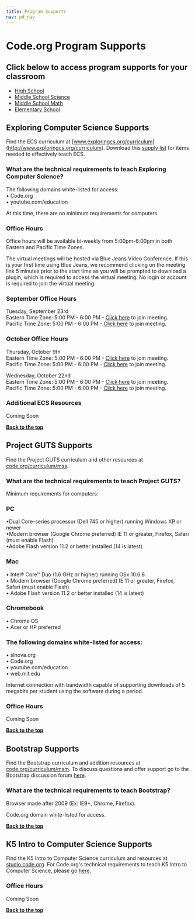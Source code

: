 ```yaml
---
title: Program Supports
nav: pd_nav
---
```

<a id="top"></a>

# Code.org Program Supports

## Click below to access program supports for your classroom ##

- [High School](#hs)
- [Middle School Science](#mss)
- [Middle School Math](#msm)
- [Elementary School](#es)

<a id="hs"></a>


## Exploring Computer Science Supports

Find the ECS curriculum at [www.exploringcs.org/curriculum](http://www.exploringcs.org/curriculum). Download this [supply list](/files/ECSsupplies.pdf) for items needed to effectively teach ECS.

### What are the technical requirements to teach Exploring Computer Science?
	
The following domains white-listed for access:
<br/>
• Code.org
<br/>
• youtube.com/education

At this time, there are no minimum requirements for computers.

### Office Hours

Office hours will be available bi-weekly from 5:00pm-6:00pm in both Eastern and Pacific Time Zones. 

The virtual meetings will be hosted via Blue Jeans Video Conference. If this is your first time using Blue Jeans, we recommend clicking on the meeting link 5 minutes prior to the start time as you will be prompted to download a plugin, which is required to access the virtual meeting. No login or account is required to join the virtual meeting.


### September Office Hours

Tuesday, September 23rd 
<br/>
Eastern Time Zone: 5:00 PM - 6:00 PM - [Click here](https://bluejeans.com/4141748238) to join meeting. 
<br/>
Pacific Time Zone: 5:00 PM - 6:00 PM - [Click here](https://bluejeans.com/4141748238) to join meeting. 

### October Office Hours

Thursday, October 9th
<br/>
Eastern Time Zone: 5:00 PM - 6:00 PM - [Click here](https://bluejeans.com/2633067423) to join meeting. 
<br/>
Pacific Time Zone: 5:00 PM - 6:00 PM - [Click here](https://bluejeans.com/2633067423) to join meeting. 

Wednesday, October 22nd
<br/>
Eastern Time Zone: 5:00 PM - 6:00 PM - [Click here]() to join meeting. 
<br/>
Pacific Time Zone: 5:00 PM - 6:00 PM - [Click here]() to join meeting. 
<br/>

### Additional ECS Resources

Coming Soon
<br/>

[**Back to the top**](#top)

<a id="mss"></a>


## Project GUTS Supports

Find the Project GUTS curriculum and other resources at [code.org/curriculum/mss](http://code.org/curriculum/mss).

### What are the technical requirements to teach Project GUTS?

Minimum requirements for computers:

### PC 
•Dual Core-series processor (Dell 745 or higher) running Windows XP or newer
<br/>
•Modern browser (Google Chrome preferred) IE 11 or greater, Firefox, Safari (must enable Flash)
<br/>
•Adobe Flash version 11.2 or better installed (14 is latest)

### Mac 
• Intel® Core™ Duo (1.6 GHz or higher) running OSx 10.6.8
<br/>
• Modern browser (Google Chrome preferred)  IE 11 or greater, Firefox, Safari (must enable Flash)
<br/>
• Adobe Flash version 11.2 or better installed  (14 is latest)

### Chromebook
• Chrome OS
<br/>
• Acer or HP preferred

### The following domains white-listed for access:
• slnova.org
<br/>
• Code.org
<br/>
• youtube.com/education
<br/>
• web.mit.edu

Internet connection with bandwidth capable of supporting downloads of 5 megabits per student using the software during a period. 

### Office Hours

Coming Soon 

[**Back to the top**](#top)

<a id="msm"></a>


## Bootstrap Supports

Find the Bootstrap curriculum and addition resources at [code.org/curriculum/msm](http://code.org/curriculum/msm). To discuss questions and offer support go to the Bootstrap discussion forum [here](https://groups.google.com/forum/#!forum/bootstrap-discuss).

### What are the technical requirements to teach Bootstrap? 

Browser made after 2009 (Ex: IE9+, Chrome, Firefox).

Code.org domain white-listed for access.

[**Back to the top**](#top)

<a id="es"></a>


## K5 Intro to Computer Science Supports

Find the K5 Intro to Computer Science curriculum and resources at [studio.code.org](http://studio.code.org/). For Code.org's technical requirements to teach K5 Intro to Computer Science, please go [here](https://support.code.org/hc/en-us/articles/202591743-What-kind-of-operating-system-and-browser-do-I-need-to-use-Code-org-s-online-learning-system-).

### Office Hours

Coming Soon

[**Back to the top**](#top)